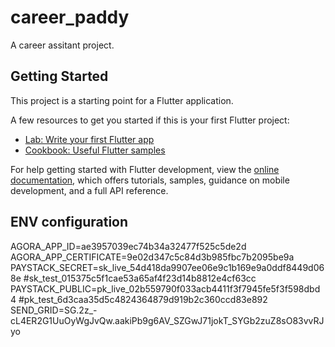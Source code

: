 # career_paddy

A career assitant project.

## Getting Started

This project is a starting point for a Flutter application.

A few resources to get you started if this is your first Flutter project:

- [Lab: Write your first Flutter app](https://docs.flutter.dev/get-started/codelab)
- [Cookbook: Useful Flutter samples](https://docs.flutter.dev/cookbook)

For help getting started with Flutter development, view the
[online documentation](https://docs.flutter.dev/), which offers tutorials,
samples, guidance on mobile development, and a full API reference.

## ENV configuration

AGORA_APP_ID=ae3957039ec74b34a32477f525c5de2d
AGORA_APP_CERTIFICATE=9e02d347c5c84d3b985fbc7b2095be9a
PAYSTACK_SECRET=sk_live_54d418da9907ee06e9c1b169e9a0ddf8449d068e #sk_test_015375c5f1cae53a65af4f23d14b8812e4cf63cc
PAYSTACK_PUBLIC=pk_live_02b559790f033acb4411f3f7945fe5f3f598dbd4 #pk_test_6d3caa35d5c4824364879d919b2c360ccd83e892
SEND_GRID=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
